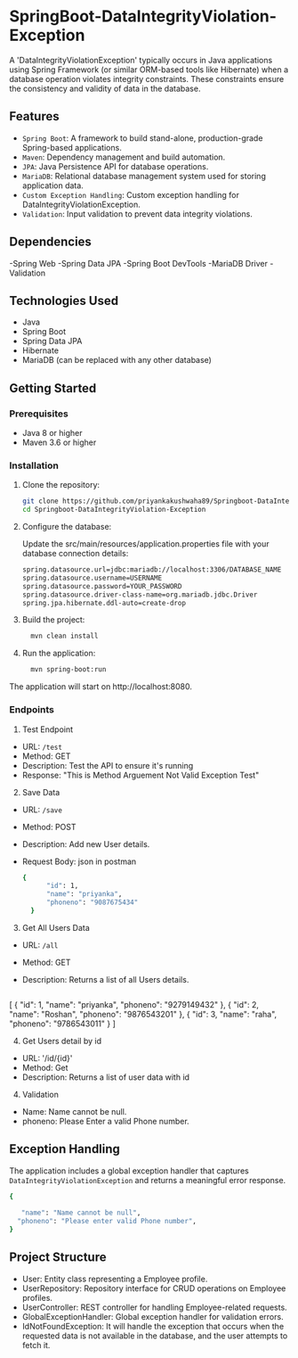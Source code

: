 # SpringBoot-DataIntegrityViolation-Exception

A 'DataIntegrityViolationException' typically occurs in Java applications using Spring Framework (or similar ORM-based tools like Hibernate) when a database operation violates integrity constraints. These constraints ensure the consistency and validity of data in the database.

## Features
- `Spring Boot`: A framework to build stand-alone, production-grade Spring-based applications.
- `Maven`: Dependency management and build automation.
- `JPA`: Java Persistence API for database operations.
- `MariaDB`: Relational database management system used for storing application data.
- `Custom Exception Handling`: Custom exception handling for DataIntegrityViolationException.
- `Validation`: Input validation to prevent data integrity violations.

## Dependencies
-Spring Web
-Spring Data JPA
-Spring Boot DevTools
-MariaDB Driver
-Validation

## Technologies Used
- Java
- Spring Boot
- Spring Data JPA
- Hibernate
- MariaDB (can be replaced with any other database)


## Getting Started

### Prerequisites

- Java 8 or higher
- Maven 3.6 or higher

### Installation

1. Clone the repository:
   ```sh
   git clone https://github.com/priyankakushwaha89/Springboot-DataIntegrityViolation-Exception.git
   cd Springboot-DataIntegrityViolation-Exception

2. Configure the database:

    Update the src/main/resources/application.properties file with your database connection details:
     ```sh
   spring.datasource.url=jdbc:mariadb://localhost:3306/DATABASE_NAME
   spring.datasource.username=USERNAME
   spring.datasource.password=YOUR_PASSWORD
   spring.datasource.driver-class-name=org.mariadb.jdbc.Driver
   spring.jpa.hibernate.ddl-auto=create-drop
   
3. Build the project:
   ```sh
     mvn clean install
4. Run the application:
   ```sh
     mvn spring-boot:run
The application will start on http://localhost:8080.

### Endpoints

1. Test Endpoint
- URL: `/test`
- Method: GET
- Description: Test the API to ensure it's running
- Response: "This is Method Arguement Not Valid Exception Test"

2. Save Data
- URL: `/save`
- Method: POST
- Description: Add new User details.
- Request Body: json in postman
  
  ```sh
  {
        "id": 1,
        "name": "priyanka",
        "phoneno": "9087675434"
    }

3. Get All Users Data
- URL: `/all`
- Method: GET
- Description: Returns a list of all Users details.
  
  ```sh
[
    {
        "id": 1,
        "name": "priyanka",
        "phoneno": "9279149432"
    },
    {
        "id": 2,
        "name": "Roshan",
        "phoneno": "9876543201"
    },
    {
        "id": 3,
        "name": "raha",
        "phoneno": "9786543011"
    }
]

4. Get Users detail by id
- URL: '/id/{id}'
- Method: Get
- Description: Returns a list of user data with id
4. Validation
- Name: Name cannot be null.
- phoneno: Please Enter a valid Phone number.



## Exception Handling
The application includes a global exception handler that captures `DataIntegrityViolationException` and returns a meaningful error response.
```sh
{
  
   "name": "Name cannot be null",
  "phoneno": "Please enter valid Phone number",
}
```

## Project Structure

- User: Entity class representing a Employee profile.
- UserRepository: Repository interface for CRUD operations on Employee profiles.
- UserController: REST controller for handling Employee-related requests.
- GlobalExceptionHandler: Global exception handler for validation errors.
- IdNotFoundException: It will handle the exception that occurs when the requested data is not available in the database, and the user attempts to fetch it.

